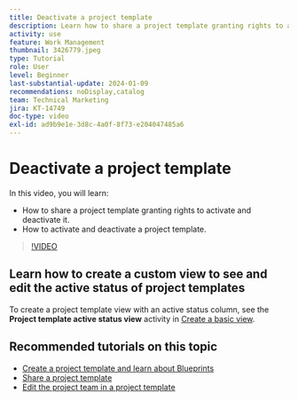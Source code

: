 ```yaml
---
title: Deactivate a project template
description: Learn how to share a project template granting rights to activate and deactivate it, and how to activate and deactivate a project template.
activity: use
feature: Work Management
thumbnail: 3426779.jpeg
type: Tutorial
role: User
level: Beginner
last-substantial-update: 2024-01-09
recommendations: noDisplay,catalog
team: Technical Marketing
jira: KT-14749
doc-type: video
exl-id: ad9b9e1e-3d8c-4a0f-8f73-e204047485a6
---
```

# Deactivate a project template

In this video, you will learn:

* How to share a project template granting rights to activate and deactivate it.
* How to activate and deactivate a project template.

>[!VIDEO](https://video.tv.adobe.com/v/3426779/?quality=12&learn=on&enablevpops)

## Learn how to create a custom view to see and edit the active status of project templates

To create a project template view with an active status column, see the **Project template active status view** activity in [Create a basic view](https://experienceleague.adobe.com/docs/workfront-learn/tutorials-workfront/reporting/basic-reporting/create-a-basic-view.html?lang=en).

## Recommended tutorials on this topic

* [Create a project template and learn about Blueprints](/help/manage-work/create-and-manage-project-templates/create-a-project-template.md)
* [Share a project template](/help/manage-work/create-and-manage-project-templates/share-a-project-template.md)
* [Edit the project team in a project template](/help/manage-work/create-and-manage-project-templates/edit-the-project-team-in-a-project-template.md)

